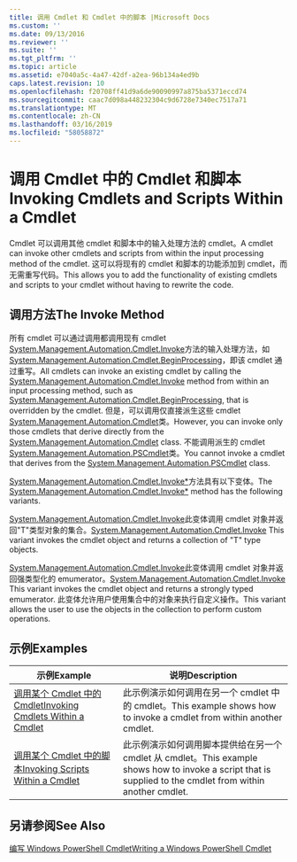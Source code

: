 ```yaml
---
title: 调用 Cmdlet 和 Cmdlet 中的脚本 |Microsoft Docs
ms.custom: ''
ms.date: 09/13/2016
ms.reviewer: ''
ms.suite: ''
ms.tgt_pltfrm: ''
ms.topic: article
ms.assetid: e7040a5c-4a47-42df-a2ea-96b134a4ed9b
caps.latest.revision: 10
ms.openlocfilehash: f20708ff41d9a6de90090997a875ba5371eccd74
ms.sourcegitcommit: caac7d098a448232304c9d6728e7340ec7517a71
ms.translationtype: MT
ms.contentlocale: zh-CN
ms.lasthandoff: 03/16/2019
ms.locfileid: "58058872"
---
```

# <a name="invoking-cmdlets-and-scripts-within-a-cmdlet"></a><span data-ttu-id="ab8da-102">调用 Cmdlet 中的 Cmdlet 和脚本</span><span class="sxs-lookup"><span data-stu-id="ab8da-102">Invoking Cmdlets and Scripts Within a Cmdlet</span></span>

<span data-ttu-id="ab8da-103">Cmdlet 可以调用其他 cmdlet 和脚本中的输入处理方法的 cmdlet。</span><span class="sxs-lookup"><span data-stu-id="ab8da-103">A cmdlet can invoke other cmdlets and scripts from within the input processing method of the cmdlet.</span></span> <span data-ttu-id="ab8da-104">这可以将现有的 cmdlet 和脚本的功能添加到 cmdlet，而无需重写代码。</span><span class="sxs-lookup"><span data-stu-id="ab8da-104">This allows you to add the functionality of existing cmdlets and scripts to your cmdlet without having to rewrite the code.</span></span>

## <a name="the-invoke-method"></a><span data-ttu-id="ab8da-105">调用方法</span><span class="sxs-lookup"><span data-stu-id="ab8da-105">The Invoke Method</span></span>

<span data-ttu-id="ab8da-106">所有 cmdlet 可以通过调用都调用现有 cmdlet [System.Management.Automation.Cmdlet.Invoke](/dotnet/api/System.Management.Automation.Cmdlet.Invoke)方法的输入处理方法，如[System.Management.Automation.Cmdlet.BeginProcessing](/dotnet/api/System.Management.Automation.Cmdlet.BeginProcessing)，即该 cmdlet 通过重写。</span><span class="sxs-lookup"><span data-stu-id="ab8da-106">All cmdlets can invoke an existing cmdlet by calling the [System.Management.Automation.Cmdlet.Invoke](/dotnet/api/System.Management.Automation.Cmdlet.Invoke) method from within an input processing method, such as [System.Management.Automation.Cmdlet.BeginProcessing](/dotnet/api/System.Management.Automation.Cmdlet.BeginProcessing), that is overridden by the cmdlet.</span></span> <span data-ttu-id="ab8da-107">但是，可以调用仅直接派生这些 cmdlet [System.Management.Automation.Cmdlet](/dotnet/api/System.Management.Automation.Cmdlet)类。</span><span class="sxs-lookup"><span data-stu-id="ab8da-107">However, you can invoke only those cmdlets that derive directly from the [System.Management.Automation.Cmdlet](/dotnet/api/System.Management.Automation.Cmdlet) class.</span></span> <span data-ttu-id="ab8da-108">不能调用派生的 cmdlet [System.Management.Automation.PSCmdlet](/dotnet/api/System.Management.Automation.PSCmdlet)类。</span><span class="sxs-lookup"><span data-stu-id="ab8da-108">You cannot invoke a cmdlet that derives from the [System.Management.Automation.PSCmdlet](/dotnet/api/System.Management.Automation.PSCmdlet) class.</span></span>

<span data-ttu-id="ab8da-109">[System.Management.Automation.Cmdlet.Invoke\*](/dotnet/api/System.Management.Automation.Cmdlet.Invoke)方法具有以下变体。</span><span class="sxs-lookup"><span data-stu-id="ab8da-109">The [System.Management.Automation.Cmdlet.Invoke\*](/dotnet/api/System.Management.Automation.Cmdlet.Invoke) method has the following variants.</span></span>

<span data-ttu-id="ab8da-110">[System.Management.Automation.Cmdlet.Invoke](/dotnet/api/System.Management.Automation.Cmdlet.Invoke)此变体调用 cmdlet 对象并返回"T"类型对象的集合。</span><span class="sxs-lookup"><span data-stu-id="ab8da-110">[System.Management.Automation.Cmdlet.Invoke](/dotnet/api/System.Management.Automation.Cmdlet.Invoke) This variant invokes the cmdlet object and returns a collection of "T" type objects.</span></span>

<span data-ttu-id="ab8da-111">[System.Management.Automation.Cmdlet.Invoke](/dotnet/api/System.Management.Automation.Cmdlet.Invoke)此变体调用 cmdlet 对象并返回强类型化的 emumerator。</span><span class="sxs-lookup"><span data-stu-id="ab8da-111">[System.Management.Automation.Cmdlet.Invoke](/dotnet/api/System.Management.Automation.Cmdlet.Invoke) This variant invokes the cmdlet object and returns a strongly typed emumerator.</span></span> <span data-ttu-id="ab8da-112">此变体允许用户使用集合中的对象来执行自定义操作。</span><span class="sxs-lookup"><span data-stu-id="ab8da-112">This variant allows the user to use the objects in the collection to perform custom operations.</span></span>

## <a name="examples"></a><span data-ttu-id="ab8da-113">示例</span><span class="sxs-lookup"><span data-stu-id="ab8da-113">Examples</span></span>

|<span data-ttu-id="ab8da-114">示例</span><span class="sxs-lookup"><span data-stu-id="ab8da-114">Example</span></span>|<span data-ttu-id="ab8da-115">说明</span><span class="sxs-lookup"><span data-stu-id="ab8da-115">Description</span></span>|
|-------------|-----------------|
|[<span data-ttu-id="ab8da-116">调用某个 Cmdlet 中的 Cmdlet</span><span class="sxs-lookup"><span data-stu-id="ab8da-116">Invoking Cmdlets Within a Cmdlet</span></span>](./how-to-invoke-a-cmdlet-from-within-a-cmdlet.md)|<span data-ttu-id="ab8da-117">此示例演示如何调用在另一个 cmdlet 中的 cmdlet。</span><span class="sxs-lookup"><span data-stu-id="ab8da-117">This example shows how to invoke a cmdlet from within another cmdlet.</span></span>|
|[<span data-ttu-id="ab8da-118">调用某个 Cmdlet 中的脚本</span><span class="sxs-lookup"><span data-stu-id="ab8da-118">Invoking Scripts Within a Cmdlet</span></span>](./how-to-invoke-scripts-within-a-cmdlet.md)|<span data-ttu-id="ab8da-119">此示例演示如何调用脚本提供给在另一个 cmdlet 从 cmdlet。</span><span class="sxs-lookup"><span data-stu-id="ab8da-119">This example shows how to invoke a script that is supplied to the cmdlet from within another cmdlet.</span></span>|

## <a name="see-also"></a><span data-ttu-id="ab8da-120">另请参阅</span><span class="sxs-lookup"><span data-stu-id="ab8da-120">See Also</span></span>

[<span data-ttu-id="ab8da-121">编写 Windows PowerShell Cmdlet</span><span class="sxs-lookup"><span data-stu-id="ab8da-121">Writing a Windows PowerShell Cmdlet</span></span>](./writing-a-windows-powershell-cmdlet.md)
